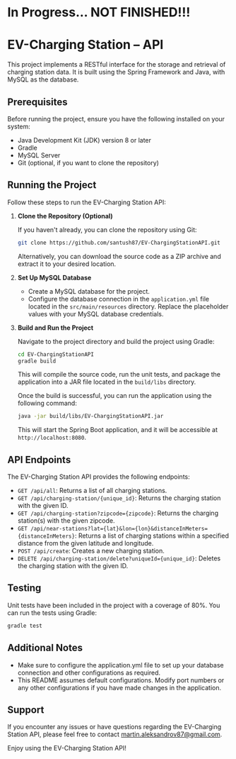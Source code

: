 # In Progress... NOT FINISHED!!!

# EV-Charging Station – API

This project implements a RESTful interface for the storage and retrieval of charging station data. It is built using the Spring Framework and Java, with MySQL as the database.

## Prerequisites

Before running the project, ensure you have the following installed on your system:

- Java Development Kit (JDK) version 8 or later
- Gradle
- MySQL Server
- Git (optional, if you want to clone the repository)

## Running the Project

Follow these steps to run the EV-Charging Station API:

1. **Clone the Repository (Optional)**

   If you haven't already, you can clone the repository using Git:

    ```bash
    git clone https://github.com/santush87/EV-ChargingStationAPI.git
    ```

   Alternatively, you can download the source code as a ZIP archive and extract it to your desired location.

2. **Set Up MySQL Database**

    - Create a MySQL database for the project.
    - Configure the database connection in the `application.yml` file located in the `src/main/resources` directory. Replace the placeholder values with your MySQL database credentials.

3. **Build and Run the Project**

   Navigate to the project directory and build the project using Gradle:

    ```bash
    cd EV-ChargingStationAPI
    gradle build
    ```

   This will compile the source code, run the unit tests, and package the application into a JAR file located in the `build/libs` directory.

   Once the build is successful, you can run the application using the following command:

    ```bash
    java -jar build/libs/EV-ChargingStationAPI.jar
    ```

   This will start the Spring Boot application, and it will be accessible at `http://localhost:8080`.

## API Endpoints

The EV-Charging Station API provides the following endpoints:

- `GET /api/all`: Returns a list of all charging stations.
- `GET /api/charging-station/{unique_id}`: Returns the charging station with the given ID.
- `GET /api/charging-station?zipcode={zipcode}`: Returns the charging station(s) with the given zipcode.
- `GET /api/near-stations?lat={lat}&lon={lon}&distanceInMeters={distanceInMeters}`: Returns a list of charging stations within a specified distance from the given latitude and longitude.
- `POST /api/create`: Creates a new charging station.
- `DELETE /api/charging-station/delete?uniqueId={unique_id}`: Deletes the charging station with the given ID.

## Testing

Unit tests have been included in the project with a coverage of 80%. You can run the tests using Gradle:

```bash
gradle test
```

## Additional Notes

- Make sure to configure the application.yml file to set up your database connection and other configurations as required.
- This README assumes default configurations. Modify port numbers or any other configurations if you have made changes in the application.

## Support

If you encounter any issues or have questions regarding the EV-Charging Station API, please feel free to contact [martin.aleksandrov87@gmail.com](mailto:your-email@example.com).

Enjoy using the EV-Charging Station API!
